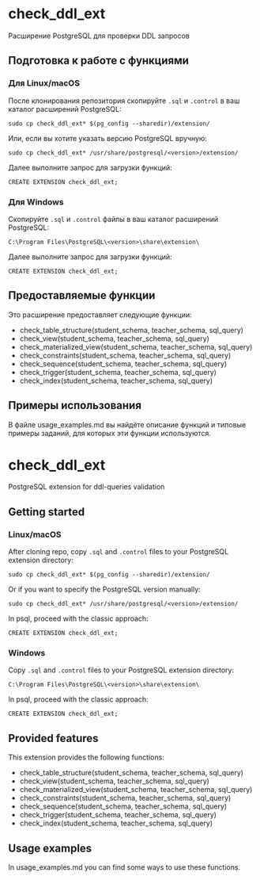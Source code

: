 # check_ddl_ext
Расширение PostgreSQL для проверки DDL запросов

## Подготовка к работе с функциями 
### Для Linux/macOS
После клонирования репозитория скопируйте `.sql` и `.control` в ваш каталог расширений PostgreSQL:
```
sudo cp check_ddl_ext* $(pg_config --sharedir)/extension/
```

Или, если вы хотите указать версию PostgreSQL вручную:
```
sudo cp check_ddl_ext* /usr/share/postgresql/<version>/extension/
```

Далее выполните запрос для загрузки функций:
```
CREATE EXTENSION check_ddl_ext;
```
### Для Windows
Скопируйте `.sql` и `.control` файлы в ваш каталог расширений PostgreSQL:
```
C:\Program Files\PostgreSQL\<version>\share\extension\
```
Далее выполните запрос для загрузки функций:
```
CREATE EXTENSION check_ddl_ext;
```
## Предоставляемые функции
Это расширение предоставляет следующие функции:
- check_table_structure(student_schema, teacher_schema, sql_query)
- check_view(student_schema, teacher_schema, sql_query)
- check_materialized_view(student_schema, teacher_schema, sql_query)
- check_constraints(student_schema, teacher_schema, sql_query)
- check_sequence(student_schema, teacher_schema, sql_query)
- check_trigger(student_schema, teacher_schema, sql_query)
- check_index(student_schema, teacher_schema, sql_query)

## Примеры использования
В файле usage_examples.md вы найдёте описание функций и типовые примеры заданий, для которых эти функции используются.

# check_ddl_ext
PostgreSQL extension for ddl-queries validation

## Getting started
### Linux/macOS
After cloning repo, copy `.sql` and `.control` files to your PostgreSQL extension directory:
```
sudo cp check_ddl_ext* $(pg_config --sharedir)/extension/
```

Or if you want to specify the PostgreSQL version manually:
```
sudo cp check_ddl_ext* /usr/share/postgresql/<version>/extension/
```

In psql, proceed with the classic approach:
```
CREATE EXTENSION check_ddl_ext;
```
### Windows
Copy `.sql` and `.control` files to your PostgreSQL extension directory:
```
C:\Program Files\PostgreSQL\<version>\share\extension\
```
In psql, proceed with the classic approach:
```
CREATE EXTENSION check_ddl_ext;
```
## Provided features
This extension provides the following functions:
- check_table_structure(student_schema, teacher_schema, sql_query)
- check_view(student_schema, teacher_schema, sql_query)
- check_materialized_view(student_schema, teacher_schema, sql_query)
- check_constraints(student_schema, teacher_schema, sql_query)
- check_sequence(student_schema, teacher_schema, sql_query)
- check_trigger(student_schema, teacher_schema, sql_query)
- check_index(student_schema, teacher_schema, sql_query)

## Usage examples
In usage_examples.md you can find some ways to use these functions.

